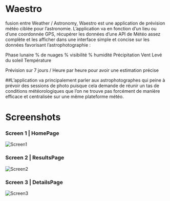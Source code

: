 # Waestro
fusion entre Weather / Astronomy, Waestro est une application de prévision météo ciblée pour l’astronomie.
L’application va en fonction d’un lieu ou d’une coordonnée GPS, récupérer les données d’une API de Météo assez complète et les afficher dans une interface simple et concise sur les données favorisant l’astrophotographie : 

Phase lunaire
% de nuages
% visibilité
% humidité
Précipitation
Vent
Levé du soleil
Température

Prévision sur 7 jours / Heure par heure pour avoir une estimation précise

##L’application va principalement parler aux astrophotographes qui peine à prévoir des sessions de photo puisque cela demande de réunir un tas de conditions météorologiques 
que l’on ne trouve pas forcément de manière efficace et centralisée sur une même plateforme météo.

# Screenshots
### Screen 1 | HomePage
![Screen1](https://github.com/user-attachments/assets/fcaaf80d-d26b-4d1e-a809-a36d5d6417a5)

### Screen 2 | ResultsPage
![Screen2](https://github.com/user-attachments/assets/fd9c4916-05b2-49fe-938b-ff0a15580ae6)

### Screen 3 | DetailsPage
![Screen3](https://github.com/user-attachments/assets/1236dc6b-fc97-453d-81e6-6eee9a9b2598)

